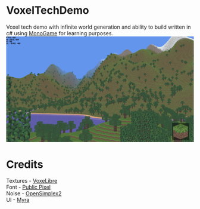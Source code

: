 # VoxelTechDemo
Voxel tech demo with infinite world generation and ability to build written in c# using [MonoGame](https://github.com/MonoGame/MonoGame) for learning purposes.
![img.png](Screenshot.png)
# Credits
Textures - [VoxeLibre](https://git.minetest.land/VoxeLibre/VoxeLibre)<br>
Font - [Public Pixel](https://ggbot.itch.io/public-pixel-font)<br>
Noise - [OpenSimplex2](https://github.com/KdotJPG/OpenSimplex2)<br>
UI - [Myra](https://github.com/rds1983/Myra)<br>